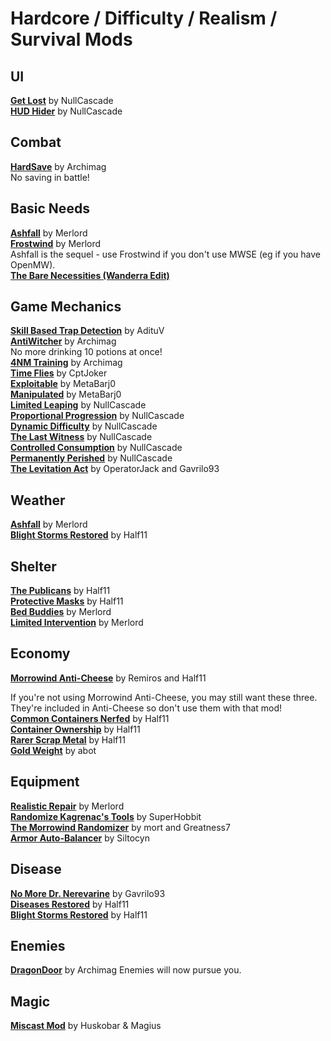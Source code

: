 # Hardcore / Difficulty / Realism / Survival Mods

## UI
[**Get Lost**](https://www.nexusmods.com/morrowind/mods/45981?) by NullCascade  
[**HUD Hider**](https://www.nexusmods.com/morrowind/mods/46642) by NullCascade  

## Combat
[**HardSave**](https://www.nexusmods.com/morrowind/mods/47170) by Archimag  
No saving in battle!

## Basic Needs
[**Ashfall**]() by Merlord  
[**Frostwind**](https://www.nexusmods.com/morrowind/mods/45654) by Merlord  
Ashfall is the sequel - use Frostwind if you don't use MWSE (eg if you have OpenMW).  
[**The Bare Necessities (Wanderra Edit)**](https://www.nexusmods.com/morrowind/mods/44399)  

## Game Mechanics 
[**Skill Based Trap Detection**](https://www.nexusmods.com/morrowind/mods/47120) by AdituV  
[**AntiWitcher**](https://www.nexusmods.com/morrowind/mods/47062) by Archimag  
No more drinking 10 potions at once!  
[**4NM Training**](https://www.nexusmods.com/morrowind/mods/47035) by Archimag  
[**Time Flies**](https://www.nexusmods.com/morrowind/mods/45727) by CptJoker  
[**Exploitable**](https://www.nexusmods.com/morrowind/mods/47215) by MetaBarj0  
[**Manipulated**](https://www.nexusmods.com/morrowind/mods/47222) by MetaBarj0  
[**Limited Leaping**](https://www.nexusmods.com/morrowind/mods/46299) by NullCascade  
[**Proportional Progression**](https://www.nexusmods.com/morrowind/mods/45697) by NullCascade  
[**Dynamic Difficulty**](https://www.nexusmods.com/morrowind/mods/45710) by NullCascade  
[**The Last Witness**](https://www.nexusmods.com/morrowind/mods/46684) by NullCascade  
[**Controlled Consumption**](https://www.nexusmods.com/morrowind/mods/45624) by NullCascade  
[**Permanently Perished**](https://www.nexusmods.com/morrowind/mods/45672) by NullCascade  
[**The Levitation Act**](https://www.nexusmods.com/morrowind/mods/47345) by OperatorJack and Gavrilo93  

## Weather
[**Ashfall**]() by Merlord  
[**Blight Storms Restored**](https://www.nexusmods.com/morrowind/mods/45558) by Half11  

## Shelter
[**The Publicans**](https://www.nexusmods.com/morrowind/mods/45410) by Half11  
[**Protective Masks**](https://www.nexusmods.com/morrowind/mods/45558) by Half11  
[**Bed Buddies**](https://www.nexusmods.com/morrowind/mods/46632) by Merlord  
[**Limited Intervention**](https://www.nexusmods.com/morrowind/mods/46687) by Merlord  

## Economy
[**Morrowind Anti-Cheese**](https://www.nexusmods.com/morrowind/mods/47305) by Remiros and Half11  

If you're not using Morrowind Anti-Cheese, you may still want these three. They're included in Anti-Cheese so don't use them with that mod!  
[**Common Containers Nerfed**](https://www.nexusmods.com/morrowind/mods/47068) by Half11  
[**Container Ownership**](https://www.nexusmods.com/morrowind/mods/47068) by Half11  
[**Rarer Scrap Metal**](https://www.nexusmods.com/morrowind/mods/47068) by Half11  
[**Gold Weight**](https://abitoftaste.altervista.org/morrowind/index.php?option=downloads&task=info&id=83&Itemid=50&-Gold-Weight) by abot 

## Equipment
[**Realistic Repair**](https://www.nexusmods.com/morrowind/mods/46673) by Merlord  
[**Randomize Kagrenac's Tools**](https://www.nexusmods.com/morrowind/mods/47267) by SuperHobbit  
[**The Morrowind Randomizer**](https://www.nexusmods.com/morrowind/mods/44989) by mort and Greatness7  
[**Armor Auto-Balancer**](https://www.nexusmods.com/morrowind/mods/47325) by Siltocyn  

## Disease
[**No More Dr. Nerevarine**](https://www.nexusmods.com/morrowind/mods/45861) by Gavrilo93  
[**Diseases Restored**](https://www.nexusmods.com/morrowind/mods/45228) by Half11  
[**Blight Storms Restored**](https://www.nexusmods.com/morrowind/mods/45558) by Half11  

## Enemies
[**DragonDoor**](https://www.nexusmods.com/morrowind/mods/47169) by Archimag
Enemies will now pursue you.  

## Magic 
[**Miscast Mod**](http://mw.modhistory.com/download-53-12215) by Huskobar & Magius  
